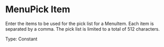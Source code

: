 # MenuPick Item

Enter the items to be used for the pick list for a MenuItem. Each item is separated by a comma. The pick list is limited to a total of 512 characters.

Type: Constant
